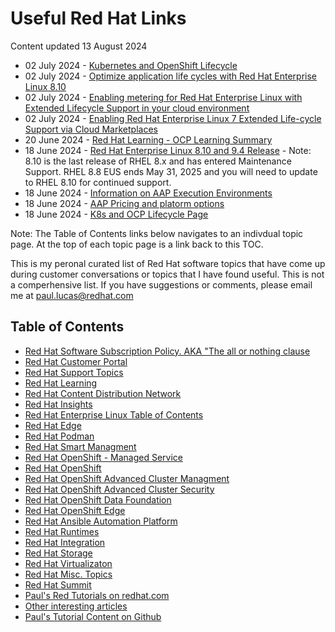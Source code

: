 # Useful Red Hat Links
Content updated 13 August 2024

- 02 July 2024 - [Kubernetes and OpenShift Lifecycle](https://github.com/pslucas0212/K8-and-OpenShift-Lifecycle)
- 02 July 2024 - [Optimize application life cycles with Red Hat Enterprise Linux 8.10](https://www.redhat.com/en/blog/optimize-application-life-cycles-red-hat-enterprise-linux-810)
- 02 July 2024 - [Enabling metering for Red Hat Enterprise Linux with Extended Lifecycle Support in your cloud environment](https://access.redhat.com/articles/7061563)
- 02 July 2024 - [Enabling Red Hat Enterprise Linux 7 Extended Life-cycle Support via Cloud Marketplaces](https://access.redhat.com/articles/rhel-7-els-on-cloud)
- 20 June 2024 - [Red Hat Learning - OCP Learning Summary](https://github.com/pslucas0212/RedHatLearning-OCP-Learning-Summary)
- 18 June 2024 - [Red Hat Enterprise Linux 8.10 and 9.4 Release](https://access.redhat.com/documentation/en-us/red_hat_enterprise_linux/9/html/9.4_release_notes/index) - Note: 8.10 is the last release of RHEL 8.x and has entered Maintenance Support. RHEL 8.8 EUS ends May 31, 2025 and you will need to update to RHEL 8.10 for continued support.  
- 18 June 2024 - [Information on AAP Execution Environments](https://developers.redhat.com/articles/2023/05/08/how-create-execution-environments-using-ansible-builder)   
- 18 June 2024 - [AAP Pricing and platorm options](https://www.redhat.com/en/technologies/management/ansible/pricing)   
- 18 June 2024 - [K8s and OCP Lifecycle Page](https://github.com/pslucas0212/K8-and-OpenShift-Lifecycle)

Note: The Table of Contents links below navigates to an indivdual topic page.  At the top of each topic page is a link back to this TOC.

This is my peronal curated list of Red Hat software topics that have come up during customer conversations or topics that I have found useful.  This is not a comperhensive list.  If you have suggestions or comments, please email me at paul.lucas@redhat.com


## Table of Contents
- [Red Hat Software Subscription Policy.  AKA "The all or nothing clause]()
- [Red Hat Customer Portal](https://github.com/pslucas0212/Customer-Portal-Useful-Links)
- [Red Hat Support Topics](https://github.com/pslucas0212/RedHatSupport-Useful-Links/blob/main/README.md)
- [Red Hat Learning](https://github.com/pslucas0212/RedHatLearning-Useful-Links/blob/main/README.md) 
- [Red Hat Content Distribution Network](https://github.com/pslucas0212/RedHatCDN-Useful-Links/blob/main/README.md)
- [Red Hat Insights](https://github.com/pslucas0212/Red-Hat-Insights-Useful-Links) 
- [Red Hat Enterprise Linux Table of Contents](https://github.com/pslucas0212/Red-Hat-Enterprise-Linux-Table-of-Contents/)
- [Red Hat Edge](https://github.com/pslucas0212/Red-Hat-Edge/tree/main)
- [Red Hat Podman](https://github.com/pslucas0212/RedHatPodman-Useful-Links)
- [Red Hat Smart Managment](https://github.com/pslucas0212/SmartManagement-Useful-Links/blob/main/README.md) 
- [Red Hat OpenShift - Managed Service](https://github.com/pslucas0212/OCP-ManagedService-UsefulLink)
- [Red Hat OpenShift](https://github.com/pslucas0212/OCP-Useful-Links/blob/main/README.md) 
- [Red Hat OpenShift Advanced Cluster Managment](https://github.com/pslucas0212/OCP-ACM-UsefulLink)
- [Red Hat OpenShift Advanced Cluster Security](https://github.com/pslucas0212/OCP-ACS-UsefulLink)
- [Red Hat OpenShift Data Foundation](https://github.com/pslucas0212/Openshift-Data-Foundation-Useful-Links)
- [Red Hat OpenShift Edge](https://github.com/pslucas0212/OCP-Useful-Links/blob/main/README.md#red-hat-openshift-edge)
- [Red Hat Ansible Automation Platform](https://github.com/pslucas0212/AAP-Useful-Links/blob/main/README.md)
- [Red Hat Runtimes](https://github.com/pslucas0212/RedHatRuntimes-Useful-Links/blob/main/README.md)
- [Red Hat Integration](https://github.com/pslucas0212/RedHatIntegration-Useful-Links/)
- [Red Hat Storage](https://github.com/pslucas0212/RedHatStorage-Useful-Links/blob/main/README.md)
- [Red Hat Virtualizaton](https://github.com/pslucas0212/RedHatVirtualization-Useful-Links/blob/main/README.md)
- [Red Hat Misc. Topics](https://github.com/pslucas0212/RedHatMiscTopics-Useful-Links/blob/main/README.md)
- [Red Hat Summit](https://github.com/pslucas0212/Red-Hat-Summit/)
- [Paul's Red Tutorials on redhat.com](https://github.com/pslucas0212/Paul-Red-Hat-Tutorials)
- [Other interesting articles]()
- [Paul's Tutorial Content on Github](https://github.com/pslucas0212/PaulsTutorials/tree/main)

